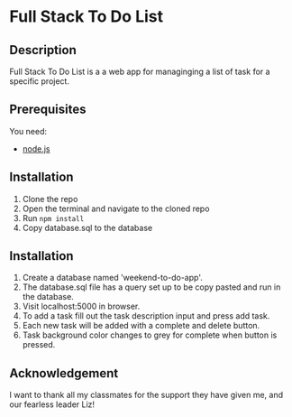 # Full Stack To Do List

## Description

Full Stack To Do List is a a web app for managinging a list of task for a specific project.

## Prerequisites

You need:
- [node.js](https://nodejs.org/en/download/)

## Installation

1. Clone the repo
2. Open the terminal and navigate to the cloned repo
3. Run `npm install`
4. Copy database.sql to the database

## Installation

1. Create a database named 'weekend-to-do-app'.
2. The database.sql file has a query set up to be copy pasted and run in the database.
3. Visit localhost:5000 in browser.
4. To add a task fill out the task description input and press add task.
5. Each new task will be added with a complete and delete button.
6. Task background color changes to grey for complete when button is pressed.

## Acknowledgement

I want to thank all my classmates for the support they have given me, and our fearless leader Liz!

